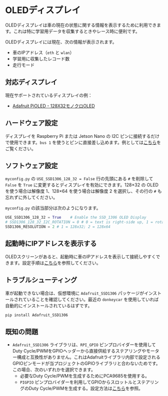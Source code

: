 # OLEDディスプレイ

OLEDディスプレイは車の現在の状態に関する情報を表示するために利用できます。これは特に学習用データを収集するときやレース時に便利です。

OLEDディスプレイには現在、次の情報が表示されます。
* 車のIPアドレス（`eth` と `wlan`）
* 学習用に収集したレコード数
* 走行モード

## 対応ディスプレイ

現在サポートされているディスプレイの例：

* [Adafruit PiOLED - 128X32モノクロOLED](https://www.adafruit.com/product/3527)

## ハードウェア設定

ディスプレイを Raspberry Pi または Jetson Nano の I2C ピンに接続するだけで使用できます。`bus 1` を使うとピンに直接差し込めます。例としては[こちら](https://cdn-shop.adafruit.com/1200x900/3527-04.jpg)をご覧ください。

## ソフトウェア設定

`myconfig.py` の `USE_SSD1306_128_32 = False` 行の先頭にある `#` を削除して `False` を `True` に変更するとディスプレイを有効にできます。128×32 の OLED を使う場合は解像度 1、128×64 を使う場合は解像度 2 を選択し、その行の `#` も忘れずに外してください。

`myconfig.py` の該当部分は次のようになります。

```python
USE_SSD1306_128_32 = True    # Enable the SSD_1306 OLED Display
# SSD1306_128_32_I2C_ROTATION = 0 # 0 = text is right-side up, 1 = rotated 90 degrees clockwise, 2 = 180 degrees (flipped), 3 = 270 degrees
SSD1306_RESOLUTION = 2 # 1 = 128x32; 2 = 128x64
```
## 起動時にIPアドレスを表示する

OLEDスクリーンがあると、起動時に車のIPアドレスを表示して接続しやすくできます。設定手順は[こちら](https://diyrobocars.com/2021/12/29/show-your-raspberrypi-ip-address-on-startup-with-an-oled/)を参照してください。

## トラブルシューティング

車が起動できない場合は、仮想環境に `Adafruit_SSD1306` パッケージがインストールされていることを確認してください。最近の `donkeycar` を使用していれば自動的にインストールされているはずです。

```bash
pip install Adafruit_SSD1306
```
## 既知の問題
- `Adafruit_SSD1306` ライブラリは、`RPI_GPIO` ピンプロバイダーを使用してDuty Cycle/PWMをGPIOヘッダーから直接供給するステアリングやモーター構成と互換性がありません。これはAdafruitライブラリ内部で設定されるGPIOピンモードが当プロジェクトのGPIOライブラリと合わないためです。この場合、次のいずれかを選択できます。
  - 必要なDuty Cycle/PWMを生成するためにPCA9685を使用する。
  - `PIGPIO` ピンプロバイダーを利用してGPIOからスロットルとステアリングのDuty Cycle/PWMを生成する。設定方法は[こちら](pins.md#PIGPIO)を参照。
